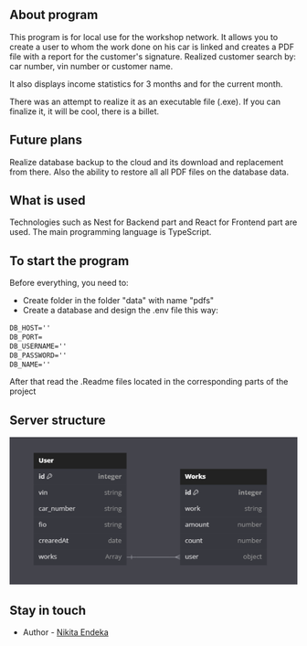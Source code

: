 ## About program
This program is for local use for the workshop network. It allows you to create a user to whom the work done on his car is linked and creates a PDF file with a report for the customer's signature. Realized customer search by: car number, vin number or customer name.

It also displays income statistics for 3 months and for the current month.

There was an attempt to realize it as an executable file (.exe). If you can finalize it, it will be cool, there is a billet.

## Future plans
Realize database backup to the cloud and its download and replacement from there. Also the ability to restore all all PDF files on the database data.

## What is used
Technologies such as Nest for Backend part and React for Frontend part are used. The main programming language is TypeScript. 

## To start the program
Before everything, you need to:
 - Create folder in the folder "data" with name "pdfs"
 - Сreate a database and design the .env file this way: 
```env
DB_HOST=''
DB_PORT=
DB_USERNAME=''
DB_PASSWORD=''
DB_NAME=''
```
After that read the .Readme files located in the corresponding parts of the project

## Server structure

<p align="center">
  <a href="" target="blank"><img src="./data/Безымянный.png" alt="DB logo" /></a>
</p>

## Stay in touch

- Author - [Nikita Endeka](https://www.linkedin.com/in/mykyta-endeka-66189625a/)
